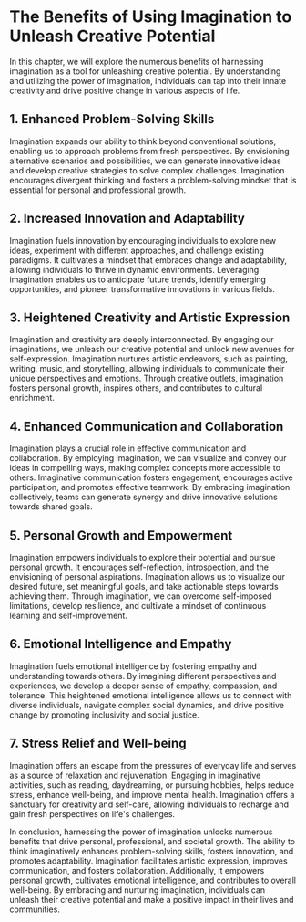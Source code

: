 The Benefits of Using Imagination to Unleash Creative Potential
==========================================================================

In this chapter, we will explore the numerous benefits of harnessing imagination as a tool for unleashing creative potential. By understanding and utilizing the power of imagination, individuals can tap into their innate creativity and drive positive change in various aspects of life.

1\. Enhanced Problem-Solving Skills
----------------------------------

Imagination expands our ability to think beyond conventional solutions, enabling us to approach problems from fresh perspectives. By envisioning alternative scenarios and possibilities, we can generate innovative ideas and develop creative strategies to solve complex challenges. Imagination encourages divergent thinking and fosters a problem-solving mindset that is essential for personal and professional growth.

2\. Increased Innovation and Adaptability
----------------------------------------

Imagination fuels innovation by encouraging individuals to explore new ideas, experiment with different approaches, and challenge existing paradigms. It cultivates a mindset that embraces change and adaptability, allowing individuals to thrive in dynamic environments. Leveraging imagination enables us to anticipate future trends, identify emerging opportunities, and pioneer transformative innovations in various fields.

3\. Heightened Creativity and Artistic Expression
------------------------------------------------

Imagination and creativity are deeply interconnected. By engaging our imaginations, we unleash our creative potential and unlock new avenues for self-expression. Imagination nurtures artistic endeavors, such as painting, writing, music, and storytelling, allowing individuals to communicate their unique perspectives and emotions. Through creative outlets, imagination fosters personal growth, inspires others, and contributes to cultural enrichment.

4\. Enhanced Communication and Collaboration
-------------------------------------------

Imagination plays a crucial role in effective communication and collaboration. By employing imagination, we can visualize and convey our ideas in compelling ways, making complex concepts more accessible to others. Imaginative communication fosters engagement, encourages active participation, and promotes effective teamwork. By embracing imagination collectively, teams can generate synergy and drive innovative solutions towards shared goals.

5\. Personal Growth and Empowerment
----------------------------------

Imagination empowers individuals to explore their potential and pursue personal growth. It encourages self-reflection, introspection, and the envisioning of personal aspirations. Imagination allows us to visualize our desired future, set meaningful goals, and take actionable steps towards achieving them. Through imagination, we can overcome self-imposed limitations, develop resilience, and cultivate a mindset of continuous learning and self-improvement.

6\. Emotional Intelligence and Empathy
-------------------------------------

Imagination fuels emotional intelligence by fostering empathy and understanding towards others. By imagining different perspectives and experiences, we develop a deeper sense of empathy, compassion, and tolerance. This heightened emotional intelligence allows us to connect with diverse individuals, navigate complex social dynamics, and drive positive change by promoting inclusivity and social justice.

7\. Stress Relief and Well-being
-------------------------------

Imagination offers an escape from the pressures of everyday life and serves as a source of relaxation and rejuvenation. Engaging in imaginative activities, such as reading, daydreaming, or pursuing hobbies, helps reduce stress, enhance well-being, and improve mental health. Imagination offers a sanctuary for creativity and self-care, allowing individuals to recharge and gain fresh perspectives on life's challenges.

In conclusion, harnessing the power of imagination unlocks numerous benefits that drive personal, professional, and societal growth. The ability to think imaginatively enhances problem-solving skills, fosters innovation, and promotes adaptability. Imagination facilitates artistic expression, improves communication, and fosters collaboration. Additionally, it empowers personal growth, cultivates emotional intelligence, and contributes to overall well-being. By embracing and nurturing imagination, individuals can unleash their creative potential and make a positive impact in their lives and communities.
